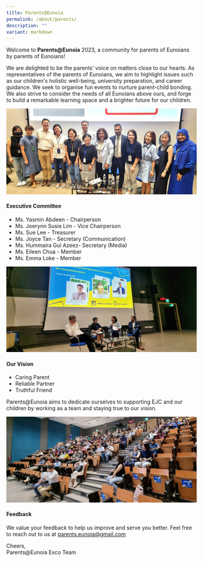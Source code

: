 ```yaml
---
title: Parents@Eunoia
permalink: /about/parents/
description: ""
variant: markdown
---
```

Welcome to **Parents@Eunoia** 2023, a community for parents of Eunoians by parents of Eunoians!

We are delighted to be the parents’ voice on matters close to our hearts. As representatives of the parents of Eunoians, we aim to highlight issues such as our children's holistic well-being, university preparation, and career guidance. We seek to organise fun events to nurture parent-child bonding. We also strive to consider the needs of all Eunoians above ours, and forge to build a remarkable learning space and a brighter future for our children.

![](/images/2023/parentseunoia2023-01.jpg)

#### **Executive Committee**

* Ms. Yasmin Abdeen - Chairperson
* Ms. Joerynn Susie Lim - Vice Chairperson
* Ms. Sue Lee - Treasurer 
* Ms. Joyce Tan - Secretary (Communication)
* Ms. Hummaira Gul Azeez- Secretary (Media)
* Ms. Eileen Chua - Member
* Ms. Emma Loke - Member 

![](/images/2023/parentseunoia2023-02.jpg)

#### **Our Vision**

* Caring Parent
* Reliable Partner
* Truthful Friend

Parents@Eunoia aims to dedicate ourselves to supporting EJC and our children by working as a team and staying true to our vision. 

![](/images/2023/parentseunoia2023-03.jpg)

#### **Feedback**

We value your feedback to help us improve and serve you better. Feel free to reach out to us at parents.eunoia@gmail.com

Cheers,<br>
Parents@Eunoia Exco Team
